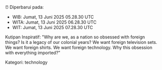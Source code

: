 ⏰ Diperbarui pada:
- WIB: Jumat, 13 Juni 2025 05.28.30 UTC
- WITA: Jumat, 13 Juni 2025 06.28.30 UTC
- WIT: Jumat, 13 Juni 2025 07.28.30 UTC

Kutipan Inspiratif:
"Why are we, as a nation so obsessed with foreign things? Is it a legacy of our colonial years? We want foreign television sets. We want foreign shirts. We want foreign technology. Why this obsession with everything imported?"


Kategori: technology

